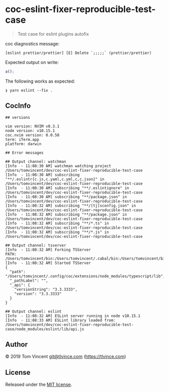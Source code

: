 # coc-eslint-fixer-reproducible-test-case

> Test case for eslint plugins autofix

coc diagnostics message:

```
[eslint prettier/prettier] [E] Delete `;;;;;` (prettier/prettier)
```

Expected output on write:

```js
a();
```

The following works as expected:

```
❯ yarn eslint --fix .
```

## CocInfo

```
## versions

vim version: NVIM v0.3.1
node version: v10.15.1
coc.nvim version: 0.0.58
term: iTerm.app
platform: darwin

## Error messages

## Output channel: watchman
[Info  - 11:08:30 AM] watchman watching project /Users/tomvincent/dev/coc-eslint-fixer-reproducible-test-case
[Info  - 11:08:30 AM] subscribing "**/.eslintr{c.js,c.yaml,c.yml,c,c.json}" in /Users/tomvincent/dev/coc-eslint-fixer-reproducible-test-case
[Info  - 11:08:30 AM] subscribing "**/.eslintignore" in /Users/tomvincent/dev/coc-eslint-fixer-reproducible-test-case
[Info  - 11:08:30 AM] subscribing "**/package.json" in /Users/tomvincent/dev/coc-eslint-fixer-reproducible-test-case
[Info  - 11:08:32 AM] subscribing "**/[tj]sconfig.json" in /Users/tomvincent/dev/coc-eslint-fixer-reproducible-test-case
[Info  - 11:08:32 AM] subscribing "**/package.json" in /Users/tomvincent/dev/coc-eslint-fixer-reproducible-test-case
[Info  - 11:08:32 AM] subscribing "**/*.ts" in /Users/tomvincent/dev/coc-eslint-fixer-reproducible-test-case
[Info  - 11:08:32 AM] subscribing "**/*.js" in /Users/tomvincent/dev/coc-eslint-fixer-reproducible-test-case

## Output channel: tsserver
[Info  - 11:08:32 AM] Forking TSServer
PATH: /Users/tomvincent/bin:/Users/tomvincent/.cabal/bin:/Users/tomvincent/bin:/Users/tomvincent/.local/bin:/Users/tomvincent/.rbenv/shims:/usr/local/bin:/usr/bin:/bin:/usr/sbin:/sbin:/usr/local/share/npm/bin:/Users/tomvincent/Library/Python/2.7/bin:/Users/tomvincent/Library/Python/3.5/bin 
[Info  - 11:08:32 AM] Started TSServer
{
  "path": "/Users/tomvincent/.config/coc/extensions/node_modules/typescript/lib",
  "_pathLabel": "",
  "_api": {
    "versionString": "3.3.3333",
    "version": "3.3.3333"
  }
}

## Output channel: eslint
[Info  - 11:08:32 AM] ESLint server running in node v10.15.1
[Info  - 11:08:33 AM] ESLint library loaded from: /Users/tomvincent/dev/coc-eslint-fixer-reproducible-test-case/node_modules/eslint/lib/api.js
```


## Author

© 2019 Tom Vincent <git@tlvince.com> (https://tlvince.com)

## License

Released under the [MIT license](http://tlvince.mit-license.org).
